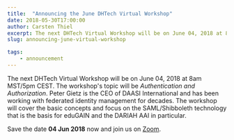 ```yaml
---
title:  "Announcing the June DHTech Virtual Workshop"
date: 2018-05-30T17:00:00
author: Carsten Thiel
excerpt: The next DHTech Virtual Workshop will be on June 04, 2018 at 8am MST/5pm CEST. Peter Gietz (DAASI International) will talk about Authentication and Authorization.
slug: announcing-june-virtual-workshop

tags:
    - announcement
---
```


The next DHTech Virtual Workshop will be on June 04, 2018 at 8am MST/5pm CEST.
The workshop's topic will be *Authentication and Authorization*.
Peter Gietz is the CEO of DAASI International and has been working with federated identity management for decades.
The workshop will cover the basic concepts and focus on the SAML/Shibboleth technology that is the basis for eduGAIN and the DARIAH AAI in particular.

Save the date **04 Jun 2018** now and join us on [Zoom](https://zoom.us/j/755179791).

